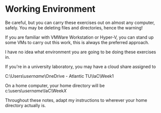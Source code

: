 # Working Environment

Be careful, but you can carry these exercises out on almost any computer, safely. You may be deleting files and directories, hence the warning!

If you are familiar with VMWare Workstation or Hyper-V, you can stand up some VMs to carry out this work, this is always the preferred approach.

I have no idea what environment you are going to be doing these exercises in.

If you're in a university laboratory, you may have a cloud share assigned to

C:\Users\\_username_\OneDrive - Atlantic TU\IaC\Week1

On a home computer, your home directory will be c:\users\\_username_\IaC\Wee&#x6B;_&#x58;_

Throughout these notes, adapt my instructions to wherever your home directory actually is.

